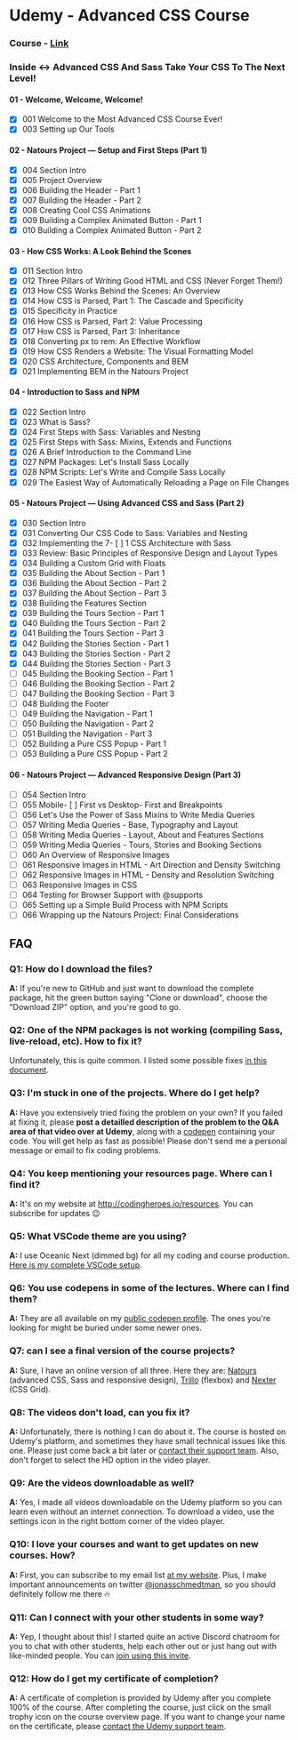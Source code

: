 # Udemy - Advanced CSS Course

### Course - [Link](https://www.udemy.com/advanced-css-and-sass/?siteID=c4ytgEGG5fA-BqYe7RrPdFDw3BPvlgbt_g&LSNPUBID=c4ytgEGG5fA)
### Inside <-> Advanced CSS And Sass Take Your CSS To The Next Level!
#### 01 - Welcome, Welcome, Welcome!
- [x] 001 Welcome to the Most Advanced CSS Course Ever!
- [x] 003 Setting up Our Tools
#### 02 - Natours Project — Setup and First Steps (Part 1)
- [x] 004 Section Intro
- [x] 005 Project Overview
- [x] 006 Building the Header - Part 1
- [x] 007 Building the Header - Part 2
- [x] 008 Creating Cool CSS Animations
- [x] 009 Building a Complex Animated Button - Part 1
- [x] 010 Building a Complex Animated Button - Part 2
#### 03 - How CSS Works: A Look Behind the Scenes
- [x] 011 Section Intro
- [x] 012 Three Pillars of Writing Good HTML and CSS (Never Forget Them!)
- [x] 013 How CSS Works Behind the Scenes: An Overview
- [x] 014 How CSS is Parsed, Part 1: The Cascade and  Specificity
- [x] 015 Specificity in Practice
- [x] 016 How CSS is Parsed, Part 2: Value Processing
- [x] 017 How CSS is Parsed, Part 3: Inheritance
- [x] 018 Converting px to rem: An Effective Workflow
- [x] 019 How CSS Renders a Website: The Visual Formatting Model
- [x] 020 CSS Architecture, Components and BEM
- [x] 021 Implementing BEM in the Natours Project
#### 04 - Introduction to Sass and NPM
- [x] 022 Section Intro
- [x] 023 What is Sass?
- [x] 024 First Steps with Sass: Variables and Nesting
- [x] 025 First Steps with Sass: Mixins, Extends and Functions
- [x] 026 A Brief Introduction to the Command Line
- [x] 027 NPM Packages: Let's Install Sass Locally
- [x] 028 NPM Scripts: Let's Write and Compile Sass Locally
- [x] 029 The Easiest Way of Automatically Reloading a Page on File Changes
#### 05 - Natours Project — Using Advanced CSS and Sass (Part 2)
- [x] 030 Section Intro
- [x] 031 Converting Our CSS Code to Sass: Variables and Nesting
- [x] 032 Implementing the 7- [ ] 1 CSS Architecture with Sass
- [x] 033 Review: Basic Principles of Responsive Design and Layout Types
- [x] 034 Building a Custom Grid with Floats
- [x] 035 Building the About Section - Part 1
- [x] 036 Building the About Section - Part 2
- [x] 037 Building the About Section - Part 3
- [x] 038 Building the Features Section
- [x] 039 Building the Tours Section - Part 1
- [x] 040 Building the Tours Section - Part 2
- [x] 041 Building the Tours Section - Part 3
- [x] 042 Building the Stories Section - Part 1
- [x] 043 Building the Stories Section - Part 2
- [x] 044 Building the Stories Section - Part 3
- [ ] 045 Building the Booking Section - Part 1
- [ ] 046 Building the Booking Section - Part 2
- [ ] 047 Building the Booking Section - Part 3
- [ ] 048 Building the Footer
- [ ] 049 Building the Navigation - Part 1
- [ ] 050 Building the Navigation - Part 2
- [ ] 051 Building the Navigation - Part 3
- [ ] 052 Building a Pure CSS Popup - Part 1
- [ ] 053 Building a Pure CSS Popup - Part 2
#### 06 - Natours Project — Advanced Responsive Design (Part 3)
- [ ] 054 Section Intro
- [ ] 055 Mobile- [ ] First vs Desktop- First and Breakpoints
- [ ] 056 Let's Use the Power of Sass Mixins to Write Media Queries
- [ ] 057 Writing Media Queries - Base, Typography and Layout
- [ ] 058 Writing Media Queries - Layout, About and Features Sections
- [ ] 059 Writing Media Queries - Tours, Stories and Booking Sections
- [ ] 060 An Overview of Responsive Images
- [ ] 061 Responsive Images in HTML - Art Direction and Density Switching
- [ ] 062 Responsive Images in HTML - Density and Resolution Switching
- [ ] 063 Responsive Images in CSS
- [ ] 064 Testing for Browser Support with @supports
- [ ] 065 Setting up a Simple Build Process with NPM Scripts
- [ ] 066 Wrapping up the Natours Project: Final Considerations

## FAQ
### Q1: How do I download the files?

**A:** If you're new to GitHub and just want to download the complete package, hit the green button saying "Clone or download", choose the "Download ZIP" option, and you're good to go.

### Q2: One of the NPM packages is not working (compiling Sass, live-reload, etc). How to fix it?

Unfortunately, this is quite common. I listed some possible fixes [in this document](npm-fixes.md).

### Q3: I'm stuck in one of the projects. Where do I get help?

**A:** Have you extensively tried fixing the problem on your own? If you failed at fixing it, please **post a detailled description of the problem to the Q&A area of that video over at Udemy**, along with a [codepen](https://codepen.io/pen/) containing your code. You will get help as fast as possible! Please don't send me a personal message or email to fix coding problems.

### Q4: You keep mentioning your resources page. Where can I find it?

**A:** It's on my website at <http://codingheroes.io/resources>. You can subscribe for updates 😉

### Q5: What VSCode theme are you using?

**A:** I use Oceanic Next (dimmed bg) for all my coding and course production. [Here is my complete VSCode setup](vscode-setup.md).

### Q6: You use codepens in some of the lectures. Where can I find them?

**A:** They are all available on my [public codepen profile](https://codepen.io/jonasschmedtmann/pens/public/). The ones you're looking for might be buried under some newer ones.

### Q7: can I see a final version of the course projects?

**A:** Sure, I have an online version of all three. Here they are: [Natours](https://natours.netlify.com) (advanced CSS, Sass and responsive design), [Trillo](http://trillo.netlify.com/) (flexbox) and [Nexter](https://nexter.netlify.com/) (CSS Grid).

### Q8: The videos don't load, can you fix it?

**A:** Unfortunately, there is nothing I can do about it. The course is hosted on Udemy's platform, and sometimes they have small technical issues like this one. Please just come back a bit later or [contact their support team](https://support.udemy.com/hc/en-us). Also, don't forget to select the HD option in the video player.

### Q9: Are the videos downloadable as well?

**A:** Yes, I made all videos downloadable on the Udemy platform so you can learn even without an internet connection. To download a video, use the settings icon in the right bottom corner of the video player.

### Q10: I love your courses and want to get updates on new courses. How?

**A:** First, you can subscribe to my email list [at my website](http://codingheroes.io/newsletter). Plus, I make important announcements on twitter [@jonasschmedtman](https://twitter.com/jonasschmedtman), so you should definitely follow me there 🔥

### Q11: Can I connect with your other students in some way?

**A:** Yep, I thought about this! I started quite an active Discord chatroom for you to chat with other students, help each other out or just hang out with like-minded people. You can [join using this invite](https://discord.gg/0ocsLcmnIZqxMSYD).

### Q12: How do I get my certificate of completion?

**A:** A certificate of completion is provided by Udemy after you complete 100% of the course. After completing the course, just click on the small trophy icon on the course overview page. If you want to change your name on the certificate, please [contact the Udemy support team](https://support.udemy.com/hc/en-us).
